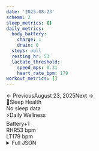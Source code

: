 ```yaml
---
date: '2025-08-23'
schema: 2
sleep_metrics: {}
daily_metrics:
  body_battery:
    charge: 1
    drain: 0
  steps: null
  resting_hr: 53
  lactate_threshold:
    speed_mps: 0.31
    heart_rate_bpm: 179
workout_metrics: []
---
```



<link rel="stylesheet" href="../../../training-data.css">

<div class="navigation-bar"><span class="nav-disabled">← Previous</span><span class="nav-current">August 23, 2025</span><span class="nav-disabled">Next →</span></div>

<div class="card-container">
<div class="metric-card sleep-card">
<div class="card-header"><span class="card-emoji">🛌</span>Sleep Health</div>
<div class="metric-primary">No sleep data</div>
</div>
<div class="metric-card wellness-card">
<div class="card-header"><span class="card-emoji">⚡</span>Daily Wellness</div>
<div class="metric-grid"><div class="metric-item"><span class="metric-label">Battery</span><span class="metric-value">+1</span></div><div class="metric-item"><span class="metric-label">RHR</span><span class="metric-value">53 bpm</span></div><div class="metric-item"><span class="metric-label">LT</span><span class="metric-value">179 bpm</span></div></div>
</div>
</div>

<script>
document.addEventListener('DOMContentLoaded', function() {
    var coll = document.getElementsByClassName("collapsible");
    var i;

    for (i = 0; i < coll.length; i++) {
        coll[i].addEventListener("click", function() {
            this.classList.toggle("active");
            var content = this.nextElementSibling;
            if (content.style.maxHeight){
                content.style.maxHeight = null;
            } else {
                content.style.maxHeight = content.scrollHeight + "px";
            } 
        });
    }
});
</script>

<details>
<summary>Full JSON</summary>

```json
{
  "date": "2025-08-23",
  "schema": 2,
  "sleep_metrics": {},
  "daily_metrics": {
    "body_battery": {
      "charge": 1,
      "drain": 0
    },
    "steps": null,
    "resting_hr": 53,
    "lactate_threshold": {
      "speed_mps": 0.31,
      "heart_rate_bpm": 179
    }
  },
  "workout_metrics": []
}
```
</details>
